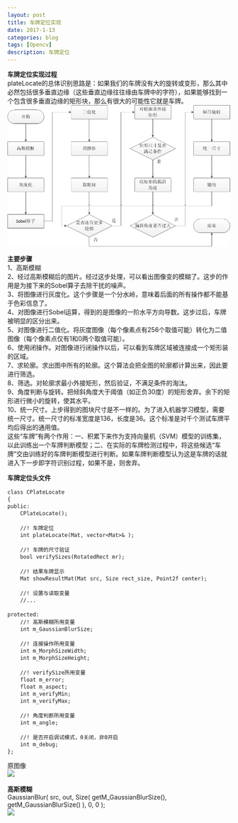 ```yaml
---
layout: post
title: 车牌定位实现
date: 2017-1-13
categories: blog
tags: [Opencv]
description: 车牌定位
---
```


**车牌定位实现过程**        
plateLocate的总体识别思路是：如果我们的车牌没有大的旋转或变形，那么其中必然包括很多垂直边缘（这些垂直边缘往往缘由车牌中的字符），如果能够找到一个包含很多垂直边缘的矩形块，那么有很大的可能性它就是车牌。
![](https://raw.githubusercontent.com/whuhan2013/myImage/master/carplate/p4.jpg)

**主要步骤**      
1、高斯模糊     
2、经过高斯模糊后的图片。经过这步处理，可以看出图像变的模糊了。这步的作用是为接下来的Sobel算子去除干扰的噪声。    
3、将图像进行灰度化。这个步骤是一个分水岭，意味着后面的所有操作都不能基于色彩信息了。       
4、对图像进行Sobel运算，得到的是图像的一阶水平方向导数。这步过后，车牌被明显的区分出来。        
5、对图像进行二值化。将灰度图像（每个像素点有256个取值可能）转化为二值图像（每个像素点仅有1和0两个取值可能）。     
6、使用闭操作。对图像进行闭操作以后，可以看到车牌区域被连接成一个矩形装的区域。      
7、求轮廓。求出图中所有的轮廓。这个算法会把全图的轮廓都计算出来，因此要进行筛选。      
8、筛选。对轮廓求最小外接矩形，然后验证，不满足条件的淘汰。       
9、角度判断与旋转。把倾斜角度大于阈值（如正负30度）的矩形舍弃。余下的矩形进行微小的旋转，使其水平。        
10、统一尺寸。上步得到的图块尺寸是不一样的。为了进入机器学习模型，需要统一尺寸。统一尺寸的标准宽度是136，长度是36。这个标准是对千个测试车牌平均后得出的通用值。         
这些“车牌”有两个作用：一、积累下来作为支持向量机（SVM）模型的训练集，以此训练出一个车牌判断模型；二、在实际的车牌检测过程中，将这些候选“车牌”交由训练好的车牌判断模型进行判断。如果车牌判断模型认为这是车牌的话就进入下一步即字符识别过程，如果不是，则舍弃。        

**车牌定位头文件**     

```
class CPlateLocate 
{
public:
    CPlateLocate();

    //! 车牌定位
    int plateLocate(Mat, vector<Mat>& );

    //! 车牌的尺寸验证
    bool verifySizes(RotatedRect mr);

    //! 结果车牌显示
    Mat showResultMat(Mat src, Size rect_size, Point2f center);

    //! 设置与读取变量
    //...

protected:
    //! 高斯模糊所用变量
    int m_GaussianBlurSize;

    //! 连接操作所用变量
    int m_MorphSizeWidth;
    int m_MorphSizeHeight;

    //! verifySize所用变量
    float m_error;
    float m_aspect;
    int m_verifyMin;
    int m_verifyMax;

    //! 角度判断所用变量
    int m_angle;

    //! 是否开启调试模式，0关闭，非0开启
    int m_debug;
};
```       

原图像    
![](https://raw.githubusercontent.com/whuhan2013/myImage/master/carplate/p5.jpg)

**高斯模糊**      
GaussianBlur( src, out, Size( getM_GaussianBlurSize(), getM_GaussianBlurSize() ), 0, 0 );     
![](https://raw.githubusercontent.com/whuhan2013/myImage/master/carplate/p6.jpg)

